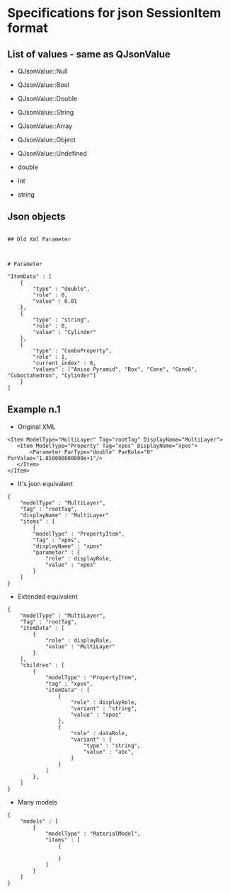 # Specifications for json SessionItem format


## List of values - same as QJsonValue

+ QJsonValue::Null
+ QJsonValue::Bool
+ QJsonValue::Double
+ QJsonValue::String
+ QJsonValue::Array
+ QJsonValue::Object
+ QJsonValue::Undefined

+ double
+ int
+ string

## Json objects

```

## Old Xml Parameter

```
<Parameter ParType="double" ParRole="0" ParValue="5.970000000000e+2"/>
<Parameter ParType="ComboProperty" ParRole="0" ParValue="1" ParExt="Basic;No"/>
<Parameter ParType="ExternalProperty" ParRole="0" Text="example01_Air" Color="#ffb3f2ff" Identifier="{3a9b9a8a-54a3-45f7-ad22-1f6167d6c5c8}"/>
<Parameter ParType="ComboProperty" ParRole="0" ParValue="5" ParExt="Aniso Pyramid;Box;Cone;Cone6;Cuboctahedron;Cylinder;Dodecahedron;Dot;Ellipsoidal Cylinder;Full Sphere;Full Spheroid;Hemi Ellipsoid;Icosahedron;Prism3;Prism6;Pyramid;Ripple1;Ripple2;Tetrahedron;Truncated Cube;Truncated Sphere;Truncated Spheroid"/>
<Parameter ParType="bool" ParRole="0" ParValue="0"/>

```


# Parameter

"ItemData" : [
    {
        "type" : "double",
        "role" : 0,
        "value" : 0.01
    },
    {
        "type" : "string",
        "role" : 0,
        "value" : "Cylinder"
    },
    {
        "type" : "ComboProperty",
        "role" : 1,
        "current_index" : 0,
        "values" : ["Aniso Pyramid", "Box", "Cone", "Cone6", "Cuboctahedron", "Cylinder"]
    }
]
```

## Example n.1

+ Original XML

```
<Item ModelType="MultiLayer" Tag="rootTag" DisplayName="MultiLayer">
   <Item ModelType="Property" Tag="xpos" DisplayName="xpos">
       <Parameter ParType="double" ParRole="0" ParValue="1.850000000000e+1"/>
   </Item>
</Item>

```

+ It's json equivalent

```
{
    "modelType" : "MultiLayer",
    "Tag" : "rootTag",
    "displayName" : "MultiLayer"
    "items" : [
        {
        "modelType" : "PropertyItem",
        "Tag" : "xpos",
        "displayName" : "xpos"
        "parameter" : {
            "role" : displayRole,
            "value" : "xpos"
        }
    ]
}
```

+ Extended equivalent

```
{
    "modelType" : "MultiLayer",
    "Tag" : "rootTag",
    "itemData" : [
        {
            "role" : displayRole,
            "value" : "MultiLayer"
        }
    ],
    "children" : [
        {
            "modelType" : "PropertyItem",
            "tag" : "xpos",
            "itemData" : [
                {
                    "role" : displayRole,
                    "variant" : "string",
                    "value" : "xpos"
                },
                {
                    "role" : dataRole,
                    "variant" : {
                        "type" : "string",
                        "value" : "abc",
                    }
                }
            ]
        },
    ]
}

```

+ Many models

```
{
    "models" : [
        {
            "modelType" : "MaterialModel",
            "items" : [
                {

                }
            ]
        }
    ]
}


```

